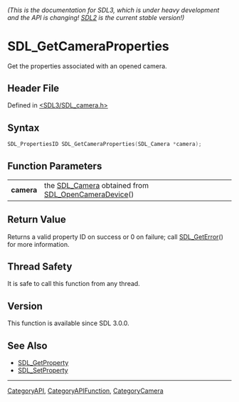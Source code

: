 ###### (This is the documentation for SDL3, which is under heavy development and the API is changing! [SDL2](https://wiki.libsdl.org/SDL2/) is the current stable version!)
# SDL_GetCameraProperties

Get the properties associated with an opened camera.

## Header File

Defined in [<SDL3/SDL_camera.h>](https://github.com/libsdl-org/SDL/blob/main/include/SDL3/SDL_camera.h)

## Syntax

```c
SDL_PropertiesID SDL_GetCameraProperties(SDL_Camera *camera);
```

## Function Parameters

|                |                                                                                           |
| -------------- | ----------------------------------------------------------------------------------------- |
| **camera**     | the [SDL_Camera](SDL_Camera) obtained from [SDL_OpenCameraDevice](SDL_OpenCameraDevice)() |

## Return Value

Returns a valid property ID on success or 0 on failure; call
[SDL_GetError](SDL_GetError)() for more information.

## Thread Safety

It is safe to call this function from any thread.

## Version

This function is available since SDL 3.0.0.

## See Also

- [SDL_GetProperty](SDL_GetProperty)
- [SDL_SetProperty](SDL_SetProperty)

----
[CategoryAPI](CategoryAPI), [CategoryAPIFunction](CategoryAPIFunction), [CategoryCamera](CategoryCamera)

